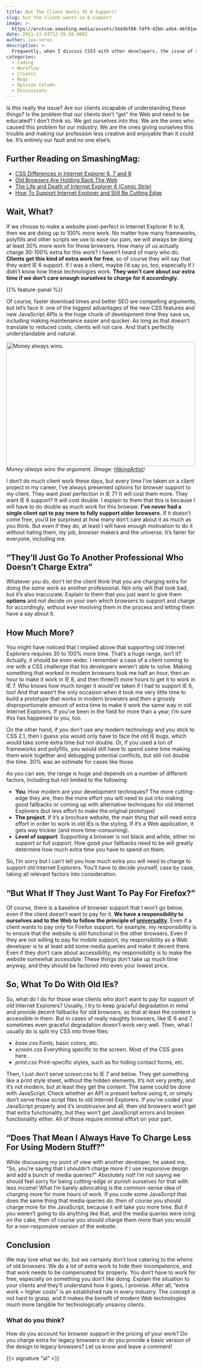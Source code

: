 ```yaml
---
title: But The Client Wants IE 6 Support!
slug: but-the-client-wants-ie-6-support
image: >-
  https://archive.smashing.media/assets/344dbf88-fdf9-42bb-adb4-46f01eedd629/e5fe87a2-fb9e-4ff3-bcfb-59283d17a574/internet-explorer-blue-illu.jpg
date: 2011-11-03T12:35:56.000Z
author: lea-verou
description: >-
  Frequently, when I discuss CSS3 with other developers, the issue of stubborn clients comes up. They tell me that even though they personally don’t think a website should look the same in all browsers and they’re eager to try all of these new techniques, their clients insist that their website should look the same, so the developers are stuck with the same Web development techniques that we used five to ten years ago. Their clients just don’t “get” graceful degradation.
categories:
  - Coding
  - Workflow
  - Clients
  - Bugs
  - Opinion Column
  - Discussions
---
```

Is this really the issue? Are our clients incapable of understanding these things? Is the problem that our clients don’t “get” the Web and need to be educated? I don’t think so. We got ourselves into this. We are the ones who caused this problem for our industry. We are the ones giving ourselves this trouble and making our profession less creative and enjoyable than it could be. It’s entirely our fault and no one else’s.

## <span class="rh">Further Reading</span> on SmashingMag:

*   [CSS Differences in Internet Explorer 6, 7 and 8](https://www.smashingmagazine.com/2009/10/css-differences-in-internet-explorer-6-7-and-8/)
*   [Old Browsers Are Holding Back The Web](https://www.smashingmagazine.com/2012/07/old-browsers-are-holding-back-the-web/)
*   [The Life and Death of Internet Explorer 6 (Comic Strip)](https://www.smashingmagazine.com/2010/02/the-life-times-and-death-of-internet-explorer-6-comic-strip/)
*   [How To Support Internet Explorer and Still Be Cutting Edge](https://www.smashingmagazine.com/2009/12/how-to-support-internet-explorer-and-still-be-cutting-edge/)

## Wait, What?

If we choose to make a website pixel-perfect in Internet Explorer 6 to 8, then we are doing up to 100% more work. No matter how many frameworks, polyfills and other scripts we use to ease our pain, we will always be doing at least 30% more work for those browsers. How many of us actually charge 30-100% extra for this work? I haven’t heard of many who do. <strong>Clients get this kind of extra work for free</strong>, so of course they will say that they want IE 6 support. If I was a client, maybe I’d say so, too, especially if I didn’t know how these technologies work. <strong>They won’t care about our extra time if we don’t care enough ourselves to charge for it accordingly.</strong>

{{% feature-panel %}}

Of course, faster download times and better SEO are compelling arguments, but let’s face it: one of the biggest advantages of the new CSS features and new JavaScript APIs is the huge chunk of development time they save us, including making maintenance easier and quicker. As long as that doesn’t translate to reduced costs, clients will not care. And that’s perfectly understandable and natural.

<a href="https://www.flickr.com/photos/hikingartist/5727283114/sizes/m/in/photostream/"><img loading="lazy" decoding="async" src="https://archive.smashing.media/assets/344dbf88-fdf9-42bb-adb4-46f01eedd629/f68adde1-1ff7-412a-94e9-7ce4d46a8fdc/money-wins.jpg" alt="Money always wins." width="500" height="328" /></a><br>
<em>Money always wins the argument. (Image: <a href="https://www.flickr.com/photos/hikingartist/5727283114/sizes/m/in/photostream/">HikingArtist</a>)</em>

I don’t do much client work these days, but every time I’ve taken on a client project in my career, I’ve always presented options for browser support to my client. They want pixel perfection in IE 7? It will cost them more. They want IE 6 support? It will cost double. I explain to them that this is because I will have to do double as much work for this browser. <strong>I’ve never had a single client opt to pay more to fully support older browsers.</strong> If it doesn’t come free, you’d be surprised at how many don’t care about it as much as you think. But even if they do, at least I will have enough motivation to do it without hating them, my job, browser makers and the universe. It’s fairer for everyone, including me.</p>

## “They’ll Just Go To Another Professional Who Doesn’t Charge Extra”

Whatever you do, don’t let the client think that you are charging extra for doing the <em>same</em> work as another professional. Not only will that look bad, but it’s also inaccurate. Explain to them that you just want to give them <strong>options</strong> and not decide on your own which browsers to support and charge for accordingly, without ever involving them in the process and letting them have a say about it.</p>

## How Much More?

You might have noticed that I implied above that supporting old Internet Explorers requires 30 to 100% more time. That’s a huge range, isn’t it? Actually, it should be even wider. I remember a case of a client coming to me with a CSS challenge that his developers weren’t able to solve. Making something that worked in modern browsers took me half an hour, then an hour to make it work in IE 8, and then three(!) more hours to get it to work in IE 7. Who knows how much longer it would’ve taken if I had to support IE 6, too! And that wasn’t the only occasion when it took me very little time to build a prototype that works in modern browsers and then a grossly disproportionate amount of extra time to make it work the same way in old Internet Explorers. If you’ve been in the field for more than a year, I’m sure this has happened to you, too.

On the other hand, if you don’t use any modern technology and you stick to CSS 2.1, then I guess you would only have to face the old IE bugs, which would take some extra time but not double. Or, if you used a ton of frameworks and polyfills, you would still have to spend some time making them work together and debugging potential conflicts, but still not double the time. 30% was an estimate for cases like those.

As you can see, the range is huge and depends on a number of different factors, including but not limited to the following:

*   **You**.  How modern are your development techniques? The more cutting-edge they are, then the more effort you will need to put into making good fallbacks or coming up with alternative techniques for old Internet Explorers (but less effort to make the original prototype)
*   **The project**.  If it’s a brochure website, the main thing that will need extra effort in order to work in old IEs is the styling. If it’s a Web application, it gets way trickier (and more time-consuming).
*   **Level of support**.  Supporting a browser is not black and white, either no support or full support. How good your fallbacks need to be will greatly determine how much extra time you have to spend on them.

So, I’m sorry but I can’t tell you how much extra you will need to charge to support old Internet Explorers. You’ll have to decide yourself, case by case, taking all relevant factors into consideration.</p>

## “But What If They Just Want To Pay For Firefox?”

Of course, there is a baseline of browser support that I won’t go below, even if the client doesn’t want to pay for it. <strong>We have a responsibility to ourselves and to the Web to follow the principle of <a href="https://www.w3.org/People/Berners-Lee/UU.html">universality</a>.</strong> Even if a client wants to pay only for Firefox support, for example, my responsibility is to ensure that the website is still functional in the other browsers. Even if they are not willing to pay for mobile support, my responsibility as a Web developer is to at least add some media queries and make it decent there. Even if they don’t care about accessibility, my responsibility is to make the website somewhat accessible. These things don’t take up much time anyway, and they should be factored into even your lowest price.</p>

## So, What To Do With Old IEs?

So, what do I do for those wise clients who don’t want to pay for support of old Internet Explorers? Usually, I try to keep graceful degradation in mind and provide decent fallbacks for old browsers, so that at least the content is accessible in them. But in cases of really naughty browsers, like IE 6 and 7, sometimes even graceful degradation doesn’t work very well. Then, what I usually do is split my CSS into three files:

*   _base.css_ Fonts, basic colors, etc.
*   _screen.css_ Everything specific to the screen. Most of the CSS goes here.
*   _print.css_ Print-specific styles, such as for hiding contact forms, etc.

Then, I just don’t serve <em>screen.css</em> to IE 7 and below. They get something like a print style sheet, without the hidden elements. It’s not very pretty, and it’s not modern, but at least they get the content. The same could be done with JavaScript. Check whether an API is present before using it, or simply don’t serve those script files to old Internet Explorers. If you’ve coded your JavaScript properly and it’s unobtrusive and all, then old browsers won’t get that extra functionality, but they won’t get JavaScript errors and broken functionality either. All of those require minimal effort on your part.</p>

## “Does That Mean I Always Have To Charge Less For Using Modern Stuff?"

While discussing my point of view with another developer, he asked me, “So, you’re saying that I shouldn’t charge more if I use responsive design and add a bunch of media queries?” Absolutely not! I’m not saying we should feel sorry for being cutting-edge or punish ourselves for that with less income! What I’m barely advocating is the common-sense idea of charging more for more hours of work. If you code some JavaScript that does the same thing that media queries do, then of course you should charge more for the JavaScript, because it will take you more time. But if you weren’t going to do anything like that, and the media queries were icing on the cake, then of course you should charge them more than you would for a non-responsive version of the website.</p>

## Conclusion

We may love what we do, but we certainly don’t love catering to the whims of old browsers. We do a lot of extra work to hide their incompetence, and that work needs to be compensated for properly. You don’t have to work for free, especially on something you don’t like doing. Explain the situation to your clients and they’ll understand how it goes, I promise. After all, “extra work = higher costs” is an established rule in every industry. The concept is not hard to grasp, and it makes the benefit of modern Web technologies much more tangible for technologically unsavvy clients.</p>

### What do you think?

How do you account for browser support in the pricing of your work? Do you charge extra for legacy browsers or do you provide a basic version of the design to legacy browsers? Let us know and leave a comment!

{{< signature "al" >}}

